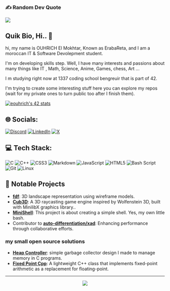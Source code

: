 ### ✍️ Random Dev Quote
![](https://quotes-github-readme.vercel.app/api?type=horizontal&theme=merko)
## Quik Bio, Hi.. 👋
hi, my name is OUHRICH El Mokhtar, Known as ErabaReta, and I am a moroccan IT & Software Devolepment student.

I'm on developing skills step. Well, I have many interests  and passions about many things like IT , Math, Science, Anime, Games, chess, Art ...

I m studying right now at 1337 coding school bengreuir that is part of 42.

I'm trying to create some interesting stuff here you can explore my repos (wait for my private ones to turn public too after I finish them).

[![eouhrich's 42 stats](https://badge.mediaplus.ma/greenbinary/eouhrich)](https://github.com/oakoudad/badge42)



## 🌐 Socials:
[![Discord](https://img.shields.io/badge/Discord-%237289DA.svg?logo=discord&logoColor=white)](https://discord.gg/https://discord.gg/ErabaReta) [![LinkedIn](https://img.shields.io/badge/LinkedIn-%230077B5.svg?logo=linkedin&logoColor=white)](https://linkedin.com/in/el-mokhtar-ouhrich) [![X](https://img.shields.io/badge/X-black.svg?logo=X&logoColor=white)](https://x.com/Mokhtar_Ouhrich) 

## 💻 Tech Stack:
![C](https://img.shields.io/badge/c-%2300599C.svg?style=for-the-badge&logo=c&logoColor=white) ![C++](https://img.shields.io/badge/c++-%2300599C.svg?style=for-the-badge&logo=c%2B%2B&logoColor=white) ![CSS3](https://img.shields.io/badge/css3-%231572B6.svg?style=for-the-badge&logo=css3&logoColor=white) ![Markdown](https://img.shields.io/badge/markdown-%23000000.svg?style=for-the-badge&logo=markdown&logoColor=white) ![JavaScript](https://img.shields.io/badge/javascript-%23323330.svg?style=for-the-badge&logo=javascript&logoColor=%23F7DF1E) ![HTML5](https://img.shields.io/badge/html5-%23E34F26.svg?style=for-the-badge&logo=html5&logoColor=white) ![Bash Script](https://img.shields.io/badge/bash_script-%23121011.svg?style=for-the-badge&logo=gnu-bash&logoColor=white) ![Git](https://img.shields.io/badge/git-%23F05033.svg?style=for-the-badge&logo=git&logoColor=white) ![Linux](https://img.shields.io/badge/Linux-FCC624?style=for-the-badge&logo=linux&logoColor=black)
<!-- 
## 📊 GitHub Stats:
![](https://github-readme-stats.vercel.app/api/top-langs/?username=ErabaReta&theme=chartreuse-dark&hide_border=false&include_all_commits=true&count_private=true&layout=compact)
![](https://github-readme-stats.vercel.app/api?username=ErabaReta&theme=chartreuse-dark&hide_border=false&include_all_commits=true&count_private=true)<br/>
![](https://nirzak-streak-stats.vercel.app/?user=ErabaReta&theme=chartreuse-dark&hide_border=false)<br/>
-->


## 📌 Notable Projects

- [**fdf**](https://github.com/ErabaReta/fdf): 3D landscape representation using wireframe models.
- [**Cub3D**](https://github.com/radouane-tamouss/Cub3d): A 3D raycasting game engine inspired by Wolfenstein 3D, built with MinilibX graphics library..
- [**MiniShell**](https://github.com/ErabaReta/Minishell): This project is about creating a simple shell. Yes, my own little bash.
- Contributor to [**auto-differentiation/xad**](https://github.com/auto-differentiation/xad): Enhancing performance through collaborative efforts.

### my small open source solutions

- [**Heap Controller**](https://github.com/ErabaReta/Heap_controller): simple garbage collector design I made to manage memory in C programs.
- [**Fixed Point Cpp**](https://github.com/ErabaReta/Fixed-point-cpp): A lightweight C++ class that implements fixed-point arithmetic as a replacement for floating-point.

---
<p align="center">
  <img src="https://readme-typing-svg.herokuapp.com?font=Press+Start+2P&pause=1000&color=00FF41&random=true&width=550&lines=Hi+there!+I'm+ErabaReta;I+love+building+cool+stuff;connect+with+me+via+linkedIn;star+my+repos;follow+my+github;follow+me+on+X" />
</p>
